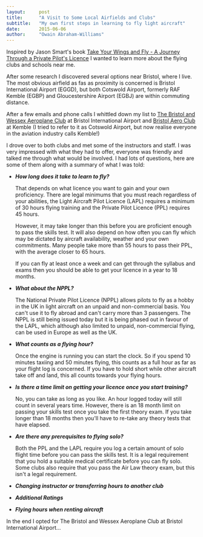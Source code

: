 ```yaml
---
layout:     post
title:      "A Visit to Some Local Airfields and Clubs"
subtitle:   "My own first steps in learning to fly light aircraft"
date:       2015-06-06
author:     "Owain Abraham-Williams"
---
```


Inspired by Jason Smart's book [Take Your Wings and Fly - A Journey Through a Private Pilot's Licence](http://www.amazon.co.uk/Take-Your-Wings-Fly-Journey/dp/0956718752) I wanted to learn more about the flying clubs and schools near me.

After some research I discovered several options near Bristol, where I live. The most obvious airfield as fas as proximity is concerned is Bristol International Airport (EGGD), but both Cotswold Airport, formerly RAF Kemble (EGBP) and Gloucestershire Airport (EGBJ) are within commuting distance.

After a few emails and phone calls I whittled down my list to [The Bristol and Wessex Aeroplane Club](http://www.bristolandwessex.co.uk/) at Bristol International Airport and [Bristol Aero Club](http://www.bristolaeroclub.co.uk/) at Kemble (I tried to refer to it as Cotswold Airport, but now realise everyone in the aviation industry calls Kemble!)

I drove over to both clubs and met some of the instructors and staff. I was very impressed with what they had to offer, everyone was friendly and talked me through what would be involved. I had lots of questions, here are some of them along with a summary of what I was told:

* ***How long does it take to learn to fly?***

    That depends on what licence you want to gain and your own proficiency. There are legal minimums that you must reach regardless of your abilities, the Light Aircraft Pilot Licence (LAPL) requires a minimum of 30 hours flying training and the Private Pilot Licence (PPL) requires 45 hours.

	However, it may take longer than this before you are proficient enough to pass the skills test. It will also depend on how often you can fly which may be dictated by aircraft availability, weather and your own commitments. Many people take more than 55 hours to pass their PPL, with the average closer to 65 hours.

	If you can fly at least once a week and can get through the syllabus and exams then you should be able to get your licence in a year to 18 months.

* ***What about the NPPL?***

    The National Private Pilot Licence (NPPL) allows pilots to fly as a hobby in the UK in light aircraft on an unpaid and non-commercial basis. You can't use it to fly abroad and can't carry more than 3 passengers. The NPPL is still being issued today but it is being phased out in favour of the LAPL, which although also limited to unpaid, non-commercial flying, can be used in Europe as well as the UK.

* ***What counts as a flying hour?***

    Once the engine is running you can start the clock. So if you spend 10 minutes taxiing and 50 minutes flying, this counts as a full hour as far as your flight log is concerned. If you have to hold short while other aircraft take off and land, this all counts towards your flying hours.

* ***Is there a time limit on getting your licence once you start training?***

    No, you can take as long as you like. An hour logged today will still count in several years time. However, there is an 18 month limit on passing your skills test once you take the first theory exam. If you take longer than 18 months then you'll have to re-take any theory tests that have elapsed.

* ***Are there any prerequisites to flying solo?***

   Both the PPL and the LAPL require you log a certain amount of solo flight time before you can pass the skills test. It is a legal requirement that you hold a suitable medical certificate before you can fly solo. Some clubs also require that you pass the Air Law theory exam, but this isn't a legal requirement.

* ***Changing instructor or transferring hours to another club***
* ***Additional Ratings***
* ***Flying hours when renting aircraft***

In the end I opted for The Bristol and Wessex Aeroplane Club at Bristol International Airport...